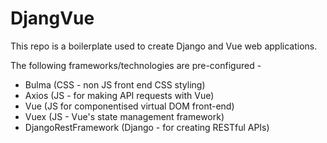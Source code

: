 # DjangVue

This repo is a boilerplate used to create Django and Vue web applications.

The following frameworks/technologies are pre-configured - 

- Bulma (CSS - non JS front end CSS styling)
- Axios (JS - for making API requests with Vue)
- Vue (JS for componentised virtual DOM front-end)
- Vuex (JS - Vue's state management framework)
- DjangoRestFramework (Django - for creating RESTful APIs)
